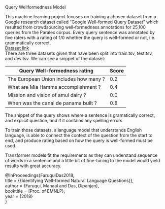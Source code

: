<p class="has-line-data" data-line-start="0" data-line-end="1">Query Wellformedness Model</p>
<p class="has-line-data" data-line-start="2" data-line-end="5">This machine learning project focuses on training a chosen dataset from a Google research dataset called “Google Well-formed Query Dataset” which resulted from crowdsourcing well-formedness annotations for 25,100 queries from the Paralex corpus. Every query sentence was annotated by five raters with a rating of 1/0 whether the query is well-formed or not, i.e. grammatically correct.<br>
<a href="https://github.com/google-research-datasets/query-wellformedness">Dataset link</a><br>
There are three datasets given that have been split into train.tsv, test.tsv, and dev.tsv. We can see a snippet of the dataset:</p>
<table class="table table-striped table-bordered">
<thead>
<tr>
<th>Query Well-formedness rating</th>
<th>Score</th>
</tr>
</thead>
<tbody>
<tr>
<td>The European Union includes how many ?</td>
<td>0.2</td>
</tr>
<tr>
<td>What are Mia Hamms accomplishment ?</td>
<td>0.4</td>
</tr>
<tr>
<td>Mission and vision of amul dairy ?</td>
<td>0.0</td>
</tr>
<tr>
<td>When was the canal de panama built ?</td>
<td>0.8</td>
</tr>
</tbody>
</table>
<p class="has-line-data" data-line-start="13" data-line-end="14">The snippet of the query shows where a sentence is gramatically correct, and explicit question, and if it contains any spelling errors.</p>
<p class="has-line-data" data-line-start="15" data-line-end="16">To train those datasets, a language model that understands English language, is able to connect the context of the question from the start to end, and produce rating based on how the query is well-formed must be used.</p>
<p class="has-line-data" data-line-start="17" data-line-end="18">Transformer models fit the requirements as they can understand sequence of words in a sentence and a little bit of fine-tuning to the model would yield results with great accuracy.</p>
<p class="has-line-data" data-line-start="19" data-line-end="25">@InProceedings{FaruquiDas2018,<br>
title = {{Identifying Well-formed Natural Language Questions}},<br>
author = {Faruqui, Manaal and Das, Dipanjan},<br>
booktitle = {Proc. of EMNLP},<br>
year = {2018}<br>
}</p>
